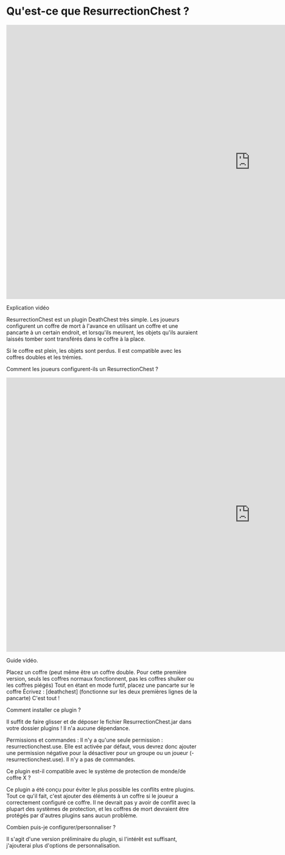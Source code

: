 # Qu'est-ce que ResurrectionChest ?

<p>
<iframe width="1280" height="720" src="https://www.youtube.com/embed/zgpSsu9NoXA?si=Vy9Hb9BoZxNhjnmj" title="YouTube video player" frameborder="0" allow="accelerometer; autoplay; clipboard-write; encrypted-media; gyroscope; picture-in-picture; web-share" allowfullscreen></iframe>
</p>

Explication vidéo

ResurrectionChest est un plugin DeathChest très simple. Les joueurs configurent un coffre de mort à l'avance en utilisant un coffre et une pancarte à un certain endroit, et lorsqu'ils meurent, les objets qu'ils auraient laissés tomber sont transférés dans le coffre à la place.

Si le coffre est plein, les objets sont perdus. Il est compatible avec les coffres doubles et les trémies.



Comment les joueurs configurent-ils un ResurrectionChest ?

<p>
<iframe width="1280" height="720" src="https://www.youtube.com/embed/unMSW2WL2AE?si=9uqtEM9u0MlEUvkC" title="YouTube video player" frameborder="0" allow="accelerometer; autoplay; clipboard-write; encrypted-media; gyroscope; picture-in-picture; web-share" allowfullscreen></iframe>
</p>
Guide vidéo.

Placez un coffre (peut même être un coffre double. Pour cette première version, seuls les coffres normaux fonctionnent, pas les coffres shulker ou les coffres piégés)
Tout en étant en mode furtif, placez une pancarte sur le coffre
Écrivez : [deathchest] (fonctionne sur les deux premières lignes de la pancarte)
C'est tout !



Comment installer ce plugin ?

Il suffit de faire glisser et de déposer le fichier ResurrectionChest.jar dans votre dossier plugins ! Il n'a aucune dépendance.

Permissions et commandes :
Il n'y a qu'une seule permission : resurrectionchest.use. Elle est activée par défaut, vous devrez donc ajouter une permission négative pour la désactiver pour un groupe ou un joueur (-resurrectionchest.use). Il n'y a pas de commandes.

Ce plugin est-il compatible avec le système de protection de monde/de coffre X ?

Ce plugin a été conçu pour éviter le plus possible les conflits entre plugins. Tout ce qu'il fait, c'est ajouter des éléments à un coffre si le joueur a correctement configuré ce coffre. Il ne devrait pas y avoir de conflit avec la plupart des systèmes de protection, et les coffres de mort devraient être protégés par d'autres plugins sans aucun problème.

Combien puis-je configurer/personnaliser ?

Il s'agit d'une version préliminaire du plugin, si l'intérêt est suffisant, j'ajouterai plus d'options de personnalisation.

```



